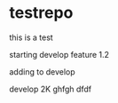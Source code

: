 # testrepo

this is a test

starting develop
feature 1.2

adding to develop


develop 2K
ghfgh
dfdf

